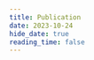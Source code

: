 ```yaml
---
title: Publication
date: 2023-10-24
hide_date: true
reading_time: false
---
```


<style>: 
p {font-size: 0.8em;}

## Peer-reviewed

- Lin, Jian-Hao, Quan, Y. J., & Han, B. P. (2024). MetaIBM: A Python-based library for 
individual-based modelling of eco-evolutionary dynamics in spatial-explicit metacommunities. 
Ecological Modelling, 492, 110730. [pdf](https://drive.google.com/file/d/19n52qjGCbdRPtQRDiW_8o5gY1FRGm0mO/view)

- Liu, P., Xu, S., Lin, J.H., Li, H., Lin, Q., & Han, B. P. (2020). Urbanization increases biotic 
homogenization of zooplankton communities in tropical reservoirs. Ecological Indicators, 110, 105899. 

## Non peer-reviewed

- Lin, Jian-Hao, Han, B. P., Urban, M. C. & De Meester, L. The role of dormant propagule 
banks in shaping the eco-evolutionary dynamics of community assembly under the evolving 
metacommunity framework. Submitted. [pdf](https://drive.google.com/file/d/1S1sA3p3g6yv7jXIzUvmogdn7DGDI2-Hk/view)

- Liu, P., Pan, J., Lin, J.H., Wen, Z., Huang, Q., Pajk, F., ... & Han, B. P. (2020). Temperature 
niche difference and interspecific competition determine the parapatric distribution of two 
congeneric species in Diaphanosoma. Preprint 

